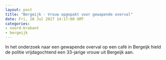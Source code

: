 ```yaml
---
layout: post
title: "Bergeijk - Vrouw opgepakt voor gewapende overval"
date: Fri, 28 Jul 2017 14:17:00 GMT
categories: 
- noord-brabant 
- bergeijk 
---
```


In het onderzoek naar een gewapende overval op een café in Bergeijk hield de politie vrijdagochtend een 33-jarige vrouw uit Bergeijk aan.
